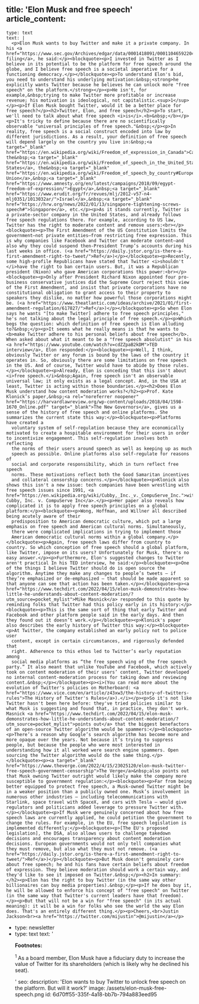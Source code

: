 title: 'Elon Musk and free speech'
article_content:
  -
    type: text
    text: |
      <p>Elon Musk wants to buy Twitter and make it a private company. In his <a href="https://www.sec.gov/Archives/edgar/data/0001418091/000110465922045641/tm2212748d1_sc13da.htm">SEC filing</a>, he said:</p><blockquote><p>I invested in Twitter as I believe in its potential to be the platform for free speech around the globe, and I believe free speech is a societal imperative for a functioning democracy.</p></blockquote><p>To understand Elon's bid, you need to understand his underlying motivation:&nbsp;<strong>he explicitly wants Twitter because he believes he can unlock more "free speech" on the platform.</strong></p><p>He isn't, for example,&nbsp;trying to make Twitter more profitable or increase revenue; his motivation is ideological, not capitalistic.<sup>1</sup></p><p>If Elon Musk bought Twitter, would it be a better place for free speech?</p><h2>Twitter, Elon, and free speech</h2><p>To start, we'll need to talk about what free speech <i>is</i>.<b>&nbsp;</b></p><p>It's tricky to define because there are no scientifically observable "universal principles of free speech."&nbsp;</p><p>In reality, free speech is a social construct encoded into law by different jurisdictions. As a result, your definition of free speech will depend largely on the country you live in:&nbsp;<a target="_blank" href="https://en.wikipedia.org/wiki/Freedom_of_expression_in_Canada">Canada</a>, the&nbsp;<a target="_blank" href="https://en.wikipedia.org/wiki/Freedom_of_speech_in_the_United_States">United States</a>, the&nbsp;<a target="_blank" href="https://en.wikipedia.org/wiki/Freedom_of_speech_by_country#Europe">European Union</a>,&nbsp;<a target="_blank" href="https://www.amnesty.org/en/latest/campaigns/2018/09/egypt-freedom-of-expression/">Egypt</a>,&nbsp;<a target="_blank" href="https://www.erudit.org/fr/revues/mlj/2012-v57-n4-mlj0351/1013032ar/">Israel</a>,&nbsp;<a target="_blank" href="https://hrw.org/news/2022/01/13/singapore-tightening-screws-speech#">Singapore</a>, etc.</p><p>As it stands currently, Twitter is a private-sector company in the United States, and already follows free speech regulations there. For example, according to US law, Twitter has the right to moderate content and remove users:<br></p><blockquote><p>The First Amendment of the US Constitution limits the government—not private entities—from restricting free expression. This is why companies like Facebook and Twitter can moderate content—and also why they could suspend then-President Trump’s accounts during his last weeks in office. (<a href="https://daily.jstor.org/is-there-a-first-amendment-right-to-tweet/">Ref</a>)</p></blockquote><p>Recently, some high-profile Republicans have stated that Twitter <i>shouldn't </i>have the right to ban certain users. But, it was a Republican president (Nixon) who gave American corporations this power:<br></p><blockquote><p>Only after President Richard Nixon appointed four pro-business conservative justices did the Supreme Court reject this view of the First Amendment, and insist that private corporations have no constitutional obligation to grant access to their property to speakers they dislike, no matter how powerful those corporations might be. (<a href="https://www.theatlantic.com/ideas/archive/2021/01/first-amendment-regulation/617827/">Ref</a>)</p></blockquote><p>So when Elon says he wants "[to make Twitter] adhere to free speech principles," he's not talking about the legal principle of free speech.</p><p>Which begs the question: which definition of free speech is Elon alluding to?&nbsp;</p><p>It seems what he really means is that he wants to <b>make Twitter adhere to his personal beliefs about free speech</b>. When asked about what it meant to be a "free speech absolutist" in his <a href="https://www.youtube.com/watch?v=cdZZpaB2kDM">TED interview</a>, Elon responded:</p><blockquote><p>Well, I think, obviously Twitter or any forum is bound by the laws of the country it operates in. So, obviously there are some limitations on free speech in the US. And of course, Twitter would have to abide by those rules.</p></blockquote><p>Already, Elon is conceding that this isn't about <i>free speech.</i>&nbsp;Again, free speech isn't an observable universal law; it only exists as a legal concept. And, in the USA at least, Twitter is acting within those boundaries.</p><h2>Does Elon Musk understand how content moderation works?</h2><p>Prof. Kate Klonick’s paper,&nbsp;<a rel="noreferrer noopener" href="https://harvardlawreview.org/wp-content/uploads/2018/04/1598-1670_Online.pdf" target="_blank">The New Governors</a>, gives us a sense of the history of free speech and online platforms. She summarizes the current state this way:</p><blockquote><p>Platforms have created a
      voluntary system of self-regulation because they are economically motivated to create a hospitable environment for their users in order to incentivize engagement. This self-regulation involves both reflecting
      the norms of their users around speech as well as keeping up as much
      speech as possible. Online platforms also self-regulate for reasons of
      social and corporate responsibility, which in turn reflect free speech
      norms. These motivations reflect both the Good Samaritan incentives
      and collateral censorship concerns.</p></blockquote><p>Klonick also shows this isn't a new issue: tech companies have been wrestling with free speech issues since 1991, <a href="https://en.wikipedia.org/wiki/Cubby,_Inc._v._CompuServe_Inc.">with Cubby, Inc. v. CompuServe Inc</a>.</p><p>Her paper also reveals how complicated it is to apply free speech principles on a global platform:</p><blockquote><p>Wong, Hoffman, and Willner all described being acutely aware of their
      predisposition to American democratic culture, which put a large emphasis on free speech and American cultural norms. Simultaneously,
      there were complicated implications in trying to implement those
      American democratic cultural norms within a global company.</p></blockquote><p>Again, free speech laws differ from country to country. So which conception of free speech should a global platform, like Twitter, impose on its users? Unfortunately for Musk, there's no easy answer.</p><p>Furthermore, Elon's suggested changes to Twitter aren't practical In his TED interview, he said:</p><blockquote><p>One of the things I believe Twitter should do is open source the algorithm. Anytime they make any changes to people’s tweets — if they’re emphasized or de-emphasized — that should be made apparent so that anyone can see that action has been taken.</p></blockquote><p><a href="https://www.techdirt.com/2022/04/15/elon-musk-demonstrates-how-little-he-understands-about-content-moderation/?utm_source=pocket_mylist">Mike Masnick</a> responded to this quote by reminding folks that Twitter had this policy early in its history:</p><blockquote><p>This is the same sort of thing that early Twitter and Facebook and other platform people said in the early days. And then they found out it doesn’t work.</p></blockquote><p>Klonick's paper also describes the early history of Twitter this way:</p><blockquote><p>At Twitter, the company established an early policy not to police user
      content, except in certain circumstances, and rigorously defended that
      right. Adherence to this ethos led to Twitter’s early reputation among
      social media platforms as “the free speech wing of the free speech party.” It also meant that unlike YouTube and Facebook, which actively took on content moderation of their users’ content, Twitter developed no internal content-moderation process for taking down and reviewing content.&nbsp;</p></blockquote><p><i>(You can read more about the evolution of Twitter's policies on Motherboard: <a href="https://www.vice.com/en/article/z43xw3/the-history-of-twitters-rules">The History of Twitter's Rules</a>).</i></p><p>So it's not like Twitter hasn't been here before: they've tried policies similar to what Musk is suggesting and found that, in practice, they don't work. Masnick <a href="https://www.techdirt.com/2022/04/15/elon-musk-demonstrates-how-little-he-understands-about-content-moderation/?utm_source=pocket_mylist">points out</a> that the biggest benefactors of an open-source Twitter algorithm would be spammers:</p><blockquote><p>There’s a reason why Google’s search algorithm has become more and more opaque over the years. Not because it’s trying to suppress people, but because the people who were most interested in understanding how it all worked were search engine spammers. Open sourcing the Twitter algorithm would do the same thing.</p></blockquote><p><a target="_blank" href="https://www.theverge.com/2022/4/15/23025120/elon-musk-twitter-free-speech-government-censorship">The Verge</a>&nbsp;also points out that Musk owning Twitter outright would likely make the company more susceptible to government regulation:</p><blockquote><p>Far from being better equipped to protect free speech, a Musk-owned Twitter might be in a weaker position than a publicly owned one. Musk’s involvement in numerous other industries — including telecommunications with Starlink, space travel with SpaceX, and cars with Tesla — would give regulators and politicians added leverage to pressure Twitter with.</p></blockquote><p>If Musk were genuinely concerned about how free speech laws are currently applied, he could petition the government to change the rules. For example, in the EU, free speech legislation is implemented differently:</p><blockquote><p>[The EU's proposed legislation], the DSA, also allows users to challenge takedown decisions and encourages transparency about content moderation decisions. European governments would not only tell companies what they must remove, but also what they must not remove. (<a href="https://daily.jstor.org/is-there-a-first-amendment-right-to-tweet/">Ref</a>)</p></blockquote><p>But Musk doesn't genuinely care about free speech; he and his fans have certain beliefs about freedom of expression. They believe moderation should work a certain way, and they'd like to see it imposed on Twitter.&nbsp;</p><h2>In summary:</h2><p>Elon has the right to buy Twitter (in the same way other billionaires can buy media properties).&nbsp;</p><p>If he does buy it, he will be allowed to enforce his concept of "free speech" on Twitter (in the same way that Twitter's current leaders have that freedom).</p><p>But that will not be a win for "free speech" (in its actual meaning): it will be a win for folks who see the world the way Elon does. That's an entirely different thing.</p><p>Cheers,<br>Justin Jackson<br><a href="https://twitter.com/mijustin">@mijustin</a></p>
  -
    type: newsletter
  -
    type: text
    text: '<p><b>Footnotes:</b></p><p><sup>1&nbsp;</sup>As a board member, Elon Musk have a fiduciary duty to increase the value of Twitter for its shareholders (which is likely why he declined his seat).</p>'
seo:
  description: 'Elon wants to buy Twitter to unlock free speech on the platform. But will it work?'
  image: /assets/elon-musk-free-speech.png
id: 6d70ff55-335f-4a18-bb7b-794a883eed95
